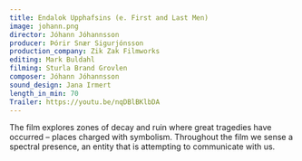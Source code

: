 ```yaml
---
title: Endalok Upphafsins (e. First and Last Men)
image: johann.png
director: Jóhann Jóhannsson
producer: Þórir Snær Sigurjónsson
production_company: Zik Zak Filmworks
editing: Mark Buldahl
filming: Sturla Brand Grovlen
composer: Jóhann Jóhannsson
sound_design: Jana Irmert
length_in_min: 70
Trailer: https://youtu.be/nqDBlBKlbDA
---
```

The film explores zones of decay and ruin where great tragedies have occurred – places charged with symbolism. Throughout the film we sense a spectral presence, an entity that is attempting to communicate with us.
